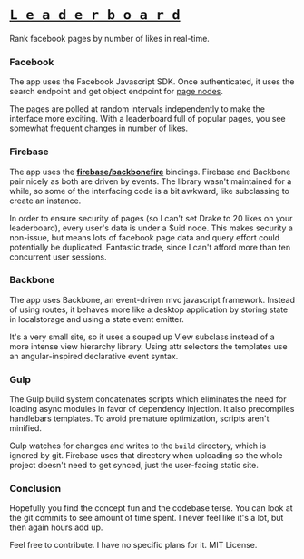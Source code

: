 # [`L e a d e r b o a r d`](https://leaderboard-social.firebaseapp.com/)

Rank facebook pages by number of likes in real-time.

### Facebook

The app uses the Facebook Javascript SDK. Once authenticated, it uses the search endpoint and get object endpoint for [page nodes](https://developers.facebook.com/docs/graph-api/reference/v2.2/page/). 

The pages are polled at random intervals independently to make the interface more exciting. With a leaderboard full of popular pages, you see somewhat frequent changes in number of likes. 

### Firebase

The app uses the **[firebase/backbonefire](https://github.com/firebase/backbonefire)** bindings. Firebase and Backbone pair nicely as both are driven by events. The library wasn't maintained for a while, so some of the interfacing code is a bit awkward, like subclassing to create an instance. 

In order to ensure security of pages (so I can't set Drake to 20 likes on your leaderboard), every user's data is under a $uid node. This makes security a non-issue, but means lots of facebook page data and query effort could potentially be duplicated. Fantastic trade, since I can't afford more than ten concurrent user sessions. 

### Backbone

The app uses Backbone, an event-driven mvc javascript framework. Instead of using routes, it behaves more like a desktop application by storing state in localstorage and using a state event emitter. 

It's a very small site, so it uses a souped up View subclass instead of a more intense view hierarchy library. Using attr selectors the templates use an angular-inspired declarative event syntax. 

### Gulp

The Gulp build system concatenates scripts which eliminates the need for loading async modules in favor of dependency injection. It also precompiles handlebars templates. To avoid premature optimization, scripts aren't minified. 

Gulp watches for changes and writes to the `build` directory, which is ignored by git. Firebase uses that directory when uploading so the whole project doesn't need to get synced, just the user-facing static site. 

### Conclusion

Hopefully you find the concept fun and the codebase terse. You can look at the git commits to see amount of time spent. I never feel like it's a lot, but then again hours add up.

Feel free to contribute. I have no specific plans for it. MIT License. 
